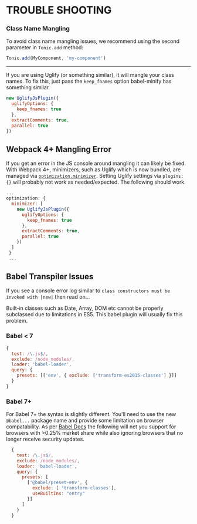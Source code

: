 # TROUBLE SHOOTING

### Class Name Mangling

To avoid class name mangling issues, we recommend using the second parameter in `Tonic.add` method:

```js
Tonic.add(MyComponent, 'my-component')
```

---

If you are using Uglify (or something similar), it will mangle your class names.
To fix this, just pass the `keep_fnames` option babel-minify has something
similar.

```js
new UglifyJsPlugin({
  uglifyOptions: {
    keep_fnames: true
  },
  extractComments: true,
  parallel: true
})
```

## Webpack 4+ Mangling Error

If you get an error in the JS console around mangling it can likely be fixed. With Webpack 4+, minimizers, such as Uglify which is now bundled, are managed via [`optimization.minimizer`][0]. Setting Uglify settings via `plugins: {}` will probably not work as needed/expected. The following should work.

```js
...
optimization: {
  minimizer: [
    new UglifyJsPlugin({
      uglifyOptions: {
        keep_fnames: true
      },
      extractComments: true,
      parallel: true
    })
  ]
 }
 ...
```

## Babel Transpiler Issues

If you see a console error log similar to `class constructors must be invoked with |new|` then read on...

Built-in classes such as Date, Array, DOM etc cannot be properly subclassed due
to limitations in ES5. This babel plugin will usually fix this problem.

### Babel < 7

```js
{
  test: /\.js$/,
  exclude: /node_modules/,
  loader: 'babel-loader',
  query: {
    presets: [['env', { exclude: ['transform-es2015-classes'] }]]
  }
}
```

### Babel 7+

For Babel 7+ the syntax is slightly different. You'll need to use the new `@babel...` package name and provide some limitation on browser compatability. As per [Babel Docs][1] the following will net you support for browsers with >0.25% market share while also ignoring browsers that no longer receive security updates.

```js
  {
    test: /\.js$/,
    exclude: /node_modules/,
    loader: 'babel-loader',
    query: {
      presets: [
        ['@babel/preset-env', {
          exclude: [ 'transform-classes'],
          useBuiltIns: "entry" 
        }]
      ]
    }
  }
```

[0]: https://webpack.js.org/configuration/optimization/#optimization-minimizer
[1]: https://babeljs.io/docs/en/babel-preset-env#browserslist-integration
